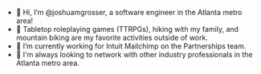 - 👋 Hi, I’m @joshuamgrosser, a software engineer in the Atlanta metro area!
- 👀 Tabletop roleplaying games (TTRPGs), hiking with my family, and mountain biking are my favorite activities outside of work.
- 🌱 I’m currently working for Intuit Mailchimp on the Partnerships team.
- 💞️ I'm always looking to network with other industry professionals in the Atlanta metro area.

<!---
joshuamgrosser/joshuamgrosser is a ✨ special ✨ repository because its `README.md` (this file) appears on your GitHub profile.
You can click the Preview link to take a look at your changes.
--->

